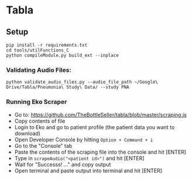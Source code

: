 # Tabla

## Setup
```
pip install -r requirements.txt
cd tools/utilFunctions_C
python compileModule.py build_ext --inplace
```

### Validating Audio Files:
```
python validate_audio_files.py --audio_file_path ~/Google\ Drive/Tabla/Pneumonia\ Study\ Data/ --study PNA
```

### Running Eko Scraper
- Go to: https://github.com/TheBottleSeller/tabla/blob/master/scraping.js
- Copy contents of file
- Login to Eko and go to patient profile (the patient data you want to download)
- Open Developer Console by hitting `Option + Command + i`
- Go to the "Console" tab
- Paste the contents of the scraping file into the console and hit [ENTER]
- Type in `scrapeAudio("<patient id>")` and hit [ENTER]
- Wait for "Successs! ..." and copy output
- Open terminal and paste output into terminal and hit [ENTER]
